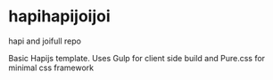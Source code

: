 hapihapijoijoi
==============

hapi and joifull repo

Basic Hapijs template. Uses Gulp for client side build and Pure.css for minimal css framework
